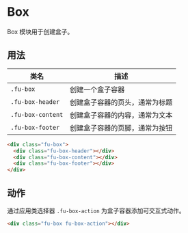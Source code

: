 # Box

Box 模块用于创建盒子。

## 用法

| 类名              | 描述                           |
| ----------------- | ------------------------------ |
| `.fu-box`         | 创建一个盒子容器               |
| `.fu-box-header`  | 创建盒子容器的页头，通常为标题 |
| `.fu-box-content` | 创建盒子容器的内容，通常为文本 |
| `.fu-box-footer`  | 创建盒子容器的页脚，通常为按钮 |

```html
<div class="fu-box">
  <div class="fu-box-header"></div>
  <div class="fu-box-content"></div>
  <div class="fu-box-footer"></div>
</div>
```

## 动作

通过应用类选择器 `.fu-box-action` 为盒子容器添加可交互式动作。

```html
<div class="fu-box fu-box-action"></div>
```

